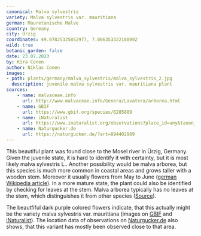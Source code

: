 ```yaml
---
canonical: Malva sylvestris
variety: Malva sylvestris var. mauritiana
german: Mauretanische Malve
country: Germany
city: Ürzig
coordinates: 49.97825325852977, 7.006353322180092
wild: true
botanic_garden: false
date: 23.07.2023
by: Kira Conen
author: Niklas Conen
images:
- path: plants/germany/malva_sylvestris/malva_sylvestris_2.jpg
  description: juvenile malva sylvestris var. mauritiana plant
sources:
    - name: malvaceae.info
      url: http://www.malvaceae.info/Genera/Lavatera/arborea.html
    - name: GBIF
      url: https://www.gbif.org/species/6285889
    - name: iNaturalist
      url: https://www.inaturalist.org/observations?place_id=any&taxon_id=359171
    - name: Naturgucker.de
      url: https://naturgucker.de/?art=894402989
---
```


This beautiful plant was found close to the Mosel river in Ürzig, Germany.
Given the juvenile state, it is hard to identify it with certainty, but it is most likely malva sylvestris L.. Another possibility would be malva arborea, but this species is much more common in coastal areas and grows taller with a wooden stem. Moreover it usually flowers from May to June (<a class="plink" href="https://de.wikipedia.org/wiki/Baumförmige_Strauchpappel">german Wikipedia article</a>). In a more mature state, the plant could also be identified by checking for leaves at the stem. Malva arborea typically has no leaves at the stem, which distinguishes it from other species (<a class="plink" href="http://www.malvaceae.info/Genera/Lavatera/arborea.html">Source</a>).

The beautfiful dark purple colored flowers indicate, that this actually might be the variety malva sylvestris var. mauritiana (images on <a class="plink" href="https://www.gbif.org/species/6285889">GBIF</a> and <a class="plink" href="https://www.inaturalist.org/observations?place_id=any&taxon_id=359171">iNaturalist</a>). The location data of observations on <a class="plink" href="https://naturgucker.de/?art=894402989">Naturgucker.de</a> also shows, that this variant has mostly been observed close to that area.

